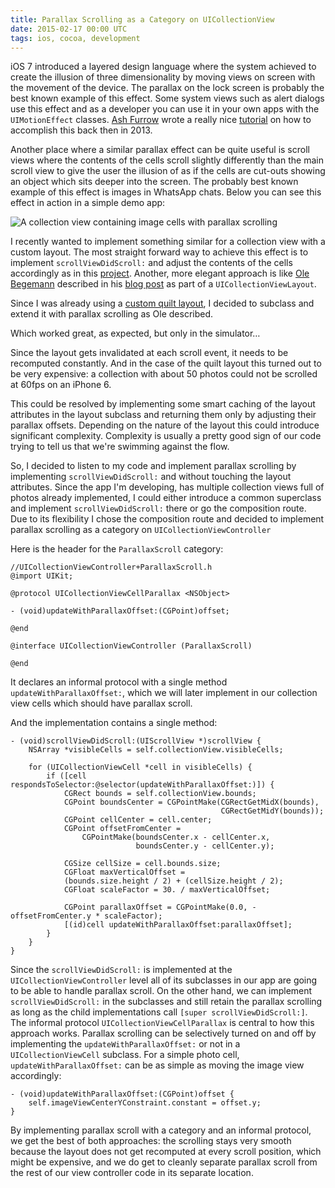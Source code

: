 ```yaml
---
title: Parallax Scrolling as a Category on UICollectionView
date: 2015-02-17 00:00 UTC
tags: ios, cocoa, development
---
```


iOS 7 introduced a layered design language where the system achieved to create the illusion of three dimensionality by moving views on screen with the movement of the device. The parallax on the lock screen is probably the best known example of this effect. Some system views such as alert dialogs use this effect and as a developer you can use it in your own apps with the <code>UIMotionEffect</code> classes. <a href="https://twitter.com/ashfurrow">Ash Furrow</a> wrote a really nice <a href="http://www.teehanlax.com/blog/introduction-to-uimotioneffect/">tutorial</a> on how to accomplish this back then in 2013.

Another place where a similar parallax effect can be quite useful is scroll views where the contents of the cells scroll slightly differently than the main scroll view to give the user the illusion of as if the cells are cut-outs showing an object which sits deeper into the screen. The probably best known example of this effect is images in WhatsApp chats. Below you can see this effect in action in a simple demo app:

![A collection view containing image cells with parallax scrolling](/img/parallax.gif)

I recently wanted to implement something similar for a collection view with a custom layout. The most straight forward way to achieve this effect is to implement <code>scrollViewDidScroll:</code> and adjust the contents of the cells accordingly as in this <a href="https://github.com/mayuur/MJParallaxCollectionView">project</a>. Another, more elegant approach is like <a href="https://twitter.com/olebegemann">Ole Begemann</a> described in his <a href="http://oleb.net/blog/2014/05/parallax-scrolling-collectionview/">blog post</a> as part of a <code>UICollectionViewLayout</code>.

Since I was already using a <a href="https://github.com/bryceredd/RFQuiltLayout">custom quilt layout</a>, I decided to subclass and extend it with parallax scrolling as Ole described.

Which worked great, as expected, but only in the simulator…

Since the layout gets invalidated at each scroll event, it needs to be recomputed constantly. And in the case of the quilt layout this turned out to be very expensive: a collection with about 50 photos could not be scrolled at 60fps on an iPhone 6.

This could be resolved by implementing some smart caching of the layout attributes in the layout subclass and returning them only by adjusting their parallax offsets. Depending on the nature of the layout this could introduce significant complexity. Complexity is usually a pretty good sign of our code trying to tell us that we're swimming against the flow.

So, I decided to listen to my code and implement parallax scrolling by implementing <code>scrollViewDidScroll:</code> and without touching the layout attributes. Since the app I'm developing, has multiple collection views full of photos already implemented, I could either introduce a common superclass and implement <code>scrollViewDidScroll:</code> there or go the composition route. Due to its flexibility I chose the composition route and decided to implement parallax scrolling as a category on <code>UICollectionViewController</code>

Here is the header for the <code>ParallaxScroll</code> category:

```objc
//UICollectionViewController+ParallaxScroll.h
@import UIKit;

@protocol UICollectionViewCellParallax <NSObject>

- (void)updateWithParallaxOffset:(CGPoint)offset;

@end

@interface UICollectionViewController (ParallaxScroll)

@end

```

It declares an informal protocol with a single method <code>updateWithParallaxOffset:</code>, which we will later implement in our collection view cells which should have parallax scroll.

And the implementation contains a single method:

```objc
- (void)scrollViewDidScroll:(UIScrollView *)scrollView {
    NSArray *visibleCells = self.collectionView.visibleCells;
    
    for (UICollectionViewCell *cell in visibleCells) {
        if ([cell respondsToSelector:@selector(updateWithParallaxOffset:)]) {
            CGRect bounds = self.collectionView.bounds;
            CGPoint boundsCenter = CGPointMake(CGRectGetMidX(bounds),
                                               CGRectGetMidY(bounds));
            CGPoint cellCenter = cell.center;
            CGPoint offsetFromCenter = 
                CGPointMake(boundsCenter.x - cellCenter.x,
                            boundsCenter.y - cellCenter.y);
            
            CGSize cellSize = cell.bounds.size;
            CGFloat maxVerticalOffset =
            (bounds.size.height / 2) + (cellSize.height / 2);
            CGFloat scaleFactor = 30. / maxVerticalOffset;
            
            CGPoint parallaxOffset = CGPointMake(0.0, -offsetFromCenter.y * scaleFactor);
            [(id)cell updateWithParallaxOffset:parallaxOffset];
        }
    }
}
```

Since the <code>scrollViewDidScroll:</code> is implemented at the <code>UICollectionViewController</code> level all of its subclasses in our app are going to be able to handle parallax scroll. On the other hand, we can implement <code>scrollViewDidScroll:</code> in the subclasses and still retain the parallax scrolling as long as the child implementations call <code>[super scrollViewDidScroll:]</code>.  The informal protocol <code>UICollectionViewCellParallax</code> is central to how this approach works. Parallax scrolling can be selectively turned on and off by implementing the <code>updateWithParallaxOffset:</code> or not in a <code>UICollectionViewCell</code> subclass. For a simple photo cell, <code>updateWithParallaxOffset:</code> can be as simple as moving the image view accordingly:

```objc
- (void)updateWithParallaxOffset:(CGPoint)offset {
    self.imageViewCenterYConstraint.constant = offset.y;
}
```

By implementing parallax scroll with a category and an informal protocol, we get the best of both approaches: the scrolling stays very smooth because the layout does not get recomputed at every scroll position, which might be expensive, and we do get to cleanly separate parallax scroll from the rest of our view controller code in its separate location.